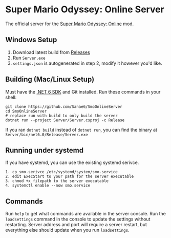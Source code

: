 # Super Mario Odyssey: Online Server

The official server for the [Super Mario Odyssey: Online](https://github.com/CraftyBoss/SuperMarioOdysseyOnline) mod.


## Windows Setup
1. Download latest build from [Releases](https://github.com/Sanae6/SmoOnlineServer/releases)
2. Run `Server.exe`
3. `settings.json` is autogenerated in step 2, modify it however you'd like.

## Building (Mac/Linux Setup)

Must have the [.NET 6 SDK](https://dotnet.microsoft.com/en-us/download) and Git installed.
Run these commands in your shell:
```shell
git clone https://github.com/Sanae6/SmoOnlineServer
cd SmoOnlineServer
# replace run with build to only build the server
dotnet run --project Server/Server.csproj -c Release
```
If you ran `dotnet build` instead of `dotnet run`, you can find the binary at `Server/bin/net6.0/Release/Server.exe`

## Running under systemd

If you have systemd, you can use the existing systemd serivce.
```
1. cp smo.serivce /etc/systemd/system/smo.service
2. edit ExecStart to your path for the server executable
3. chmod +x filepath to the server executable
4. systemctl enable --now smo.service
```

## Commands

Run `help` to get what commands are available in the server console.
Run the `loadsettings` command in the console to update the settings without restarting.
Server address and port will require a server restart, but everything else should update when you run `loadsettings`.

[//]: # (TODO: Document all commands, possibly rename them too.)